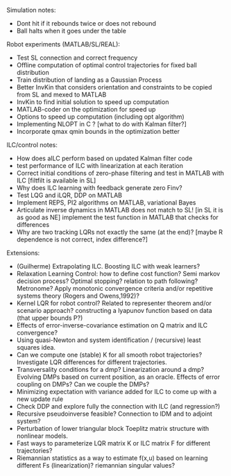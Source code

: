 Simulation notes:

- Dont hit if it rebounds twice or does not rebound
- Ball halts when it goes under the table

Robot experiments (MATLAB/SL/REAL):

- Test SL connection and correct frequency
- Offline computation of optimal control trajectories for 
  fixed ball distribution
- Train distribution of landing as a Gaussian Process
- Better InvKin that considers orientation and constraints
  to be copied from SL and mexed to MATLAB
- InvKin to find initial solution to speed up computation
- MATLAB-coder on the optimization for speed up 
- Options to speed up computation (including opt algorithm)
- Implementing NLOPT in C ? [what to do with Kalman filter?]
- Incorporate qmax qmin bounds in the optimization better

ILC/control notes:
- How does aILC perform based on updated Kalman filter code
- test performance of ILC with linearization at each iteration
- Correct initial conditions of zero-phase filtering and test in MATLAB with ILC 
  [filtfilt is available in SL]
- Why does ILC learning with feedback generate zero Finv?
- Test LQG and iLQR, DDP on MATLAB
- Implement REPS, PI2 algorithms on MATLAB, variational Bayes
- Articulate inverse dynamics in MATLAB does not match to SL! [in SL it is as good as NE]
implement the test function in MATLAB that checks for differences
- Why are two tracking LQRs not exactly the same (at the end)? 
  [maybe R dependence is not correct, index difference?]

Extensions:
- (Guilherme) Extrapolating ILC. Boosting ILC with weak learners?
- Relaxation Learning Control: how to define cost function? Semi markov decision process? Optimal stopping?
  relation to path following? Metronome? Apply monotonic convergence criteria and/or repetitive systems theory
  (Rogers and Owens,1992)?
- Kernel LQR for robot control? Related to representer theorem and/or scenario approach? 
  constructing a lyapunov function based on data (that upper bounds P?)
- Effects of error-inverse-covariance estimation on Q matrix and ILC convergence?
- Using quasi-Newton and system identification / (recursive) least squares idea.
- Can we compute one (stable) K for all smooth robot trajectories? 
  Investigate LQR differences for different trajectories.
- Transversality conditions for a dmp? Linearization around a dmp? 
  Evolving DMPs based on current position, as an oracle. Effects of error coupling on DMPs? 
  Can we couple the DMPs?
- Minimizing expectation with variance added for ILC to come up with a new update rule
- Check DDP and explore fully the connection with ILC (and regression?)
- Recursive pseudoinverse feasible? Connection to IDM and to adjoint system? 
- Perturbation of lower triangular block Toeplitz matrix structure with nonlinear models.
- Fast ways to parameterize LQR matrix K or ILC matrix F for different trajectories?
- Riemannian statistics as a way to estimate f(x,u) based on learning different Fs (linearization)?
  riemannian singular values?
